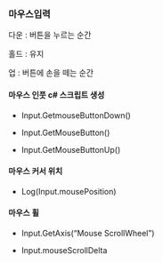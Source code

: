 ### 마우스입력

다운 : 버튼을 누르는 순간

홀드 : 유지 

업 : 버튼에 손을 떼는 순간 

#### 마우스 인풋 c# 스크립트 생성 

* Input.GetmouseButtonDown()

* Input.GetMouseButton()

* Input.GetMouseButtonUp()
    
#### 마우스 커서 위치 

* Log(Input.mousePosition)

#### 마우스 휠

* Input.GetAxis(“Mouse ScrollWheel”)

* Input.mouseScrollDelta
